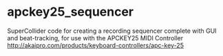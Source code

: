 # apckey25_sequencer
SuperCollider code for creating a recording sequencer complete with GUI and beat-tracking, for use with the APCKEY25 MIDI Controller
http://akaipro.com/products/keyboard-controllers/apc-key-25
